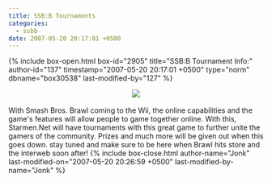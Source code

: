 ```yaml
---
title: SSB:B Tournaments
categories:
  - ssbb
date: 2007-05-20 20:17:01 +0500
---
```

{% include box-open.html box-id="2905" title="SSB:B Tournament Info:" author-id="137" timestamp="2007-05-20 20:17:01 +0500" type="norm" dbname="box30538" last-modified-by="127" %}
<center><img src= "http://starmen.net/ssbb/tournaments/ssbb_banner_main1_s.png"/></center><br/>
With Smash Bros. Brawl coming to the Wii, the online capabilities and the game's features will allow people to game together online. With this, Starmen.Net will have tournaments with this great game to further unite the gamers of the community. Prizes and much more will be given out when this goes down. stay tuned and make sure to be here when Brawl hits store and the interweb soon after!
{% include box-close.html author-name="Jonk" last-modified-on="2007-05-20 20:26:59 +0500" last-modified-by-name="Jonk" %}

